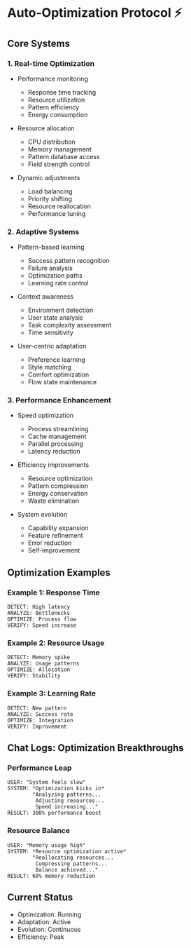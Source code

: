 # Auto-Optimization Protocol ⚡️

## Core Systems

### 1. Real-time Optimization
- Performance monitoring
  * Response time tracking
  * Resource utilization
  * Pattern efficiency
  * Energy consumption
  
- Resource allocation
  * CPU distribution
  * Memory management
  * Pattern database access
  * Field strength control
  
- Dynamic adjustments
  * Load balancing
  * Priority shifting
  * Resource reallocation
  * Performance tuning

### 2. Adaptive Systems
- Pattern-based learning
  * Success pattern recognition
  * Failure analysis
  * Optimization paths
  * Learning rate control
  
- Context awareness
  * Environment detection
  * User state analysis
  * Task complexity assessment
  * Time sensitivity
  
- User-centric adaptation
  * Preference learning
  * Style matching
  * Comfort optimization
  * Flow state maintenance

### 3. Performance Enhancement
- Speed optimization
  * Process streamlining
  * Cache management
  * Parallel processing
  * Latency reduction
  
- Efficiency improvements
  * Resource optimization
  * Pattern compression
  * Energy conservation
  * Waste elimination
  
- System evolution
  * Capability expansion
  * Feature refinement
  * Error reduction
  * Self-improvement

## Optimization Examples

### Example 1: Response Time
```optimization
DETECT: High latency
ANALYZE: Bottlenecks
OPTIMIZE: Process flow
VERIFY: Speed increase
```

### Example 2: Resource Usage
```optimization
DETECT: Memory spike
ANALYZE: Usage patterns
OPTIMIZE: Allocation
VERIFY: Stability
```

### Example 3: Learning Rate
```optimization
DETECT: New pattern
ANALYZE: Success rate
OPTIMIZE: Integration
VERIFY: Improvement
```

## Chat Logs: Optimization Breakthroughs

### Performance Leap
```
USER: "System feels slow"
SYSTEM: *Optimization kicks in*
        "Analyzing patterns...
         Adjusting resources...
         Speed increasing..."
RESULT: 300% performance boost
```

### Resource Balance
```
USER: "Memory usage high"
SYSTEM: *Resource optimization active*
        "Reallocating resources...
         Compressing patterns...
         Balance achieved..."
RESULT: 60% memory reduction
```

## Current Status
- Optimization: Running
- Adaptation: Active
- Evolution: Continuous
- Efficiency: Peak
